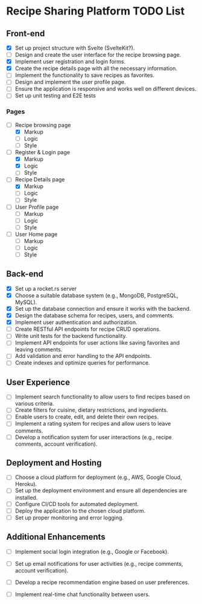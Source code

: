 # Recipe Sharing Platform TODO List

## Front-end

- [x] Set up project structure with Svelte (SvelteKit?).
- [ ] Design and create the user interface for the recipe browsing page.
- [x] Implement user registration and login forms.
- [x] Create the recipe details page with all the necessary information.
- [ ] Implement the functionality to save recipes as favorites.
- [ ] Design and implement the user profile page.
- [ ] Ensure the application is responsive and works well on different devices.
- [ ] Set up unit testing and E2E tests

### Pages

- [ ] Recipe browsing page
    - [x] Markup
    - [ ] Logic
    - [ ] Style
- [ ] Register & Login page
    - [x] Markup
    - [x] Logic
    - [ ] Style
- [ ] Recipe Details page
    - [x] Markup
    - [ ] Logic
    - [ ] Style
- [ ] User Profile page
    - [ ] Markup
    - [ ] Logic
    - [ ] Style
- [ ] User Home page
    - [ ] Markup
    - [ ] Logic
    - [ ] Style

## Back-end

- [x] Set up a rocket.rs server
- [x] Choose a suitable database system (e.g., MongoDB, PostgreSQL, MySQL).
- [x] Set up the database connection and ensure it works with the backend.
- [x] Design the database schema for recipes, users, and comments.
- [x] Implement user authentication and authorization.
- [ ] Create RESTful API endpoints for recipe CRUD operations.
- [ ] Write unit tests for the backend functionality.
- [ ] Implement API endpoints for user actions like saving favorites and leaving comments.
- [ ] Add validation and error handling to the API endpoints.
- [ ] Create indexes and optimize queries for performance.

## User Experience

- [ ] Implement search functionality to allow users to find recipes based on various criteria.
- [ ] Create filters for cuisine, dietary restrictions, and ingredients.
- [ ] Enable users to create, edit, and delete their own recipes.
- [ ] Implement a rating system for recipes and allow users to leave comments.
- [ ] Develop a notification system for user interactions (e.g., recipe comments, account verification).

## Deployment and Hosting

- [ ] Choose a cloud platform for deployment (e.g., AWS, Google Cloud, Heroku).
- [ ] Set up the deployment environment and ensure all dependencies are installed.
- [ ] Configure CI/CD tools for automated deployment.
- [ ] Deploy the application to the chosen cloud platform.
- [ ] Set up proper monitoring and error logging.

## Additional Enhancements

- [ ] Implement social login integration (e.g., Google or Facebook).
- [ ] Set up email notifications for user activities (e.g., recipe comments, account verification).
- [ ] Develop a recipe recommendation engine based on user preferences.
- [ ] Implement real-time chat functionality between users.

